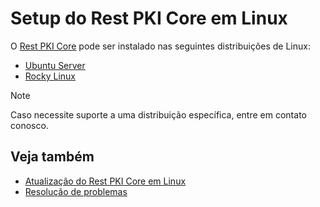 ﻿# Setup do Rest PKI Core em Linux

O [Rest PKI Core](../../index.md) pode ser instalado nas seguintes distribuições de Linux:

* [Ubuntu Server](install-ubuntu.md)
* [Rocky Linux](install-rocky.md)

> [!NOTE]
> Caso necessite suporte a uma distribuição específica, entre em contato conosco.

## Veja também

* [Atualização do Rest PKI Core em Linux](update.md)
* [Resolução de problemas](troubleshoot/index.md)
